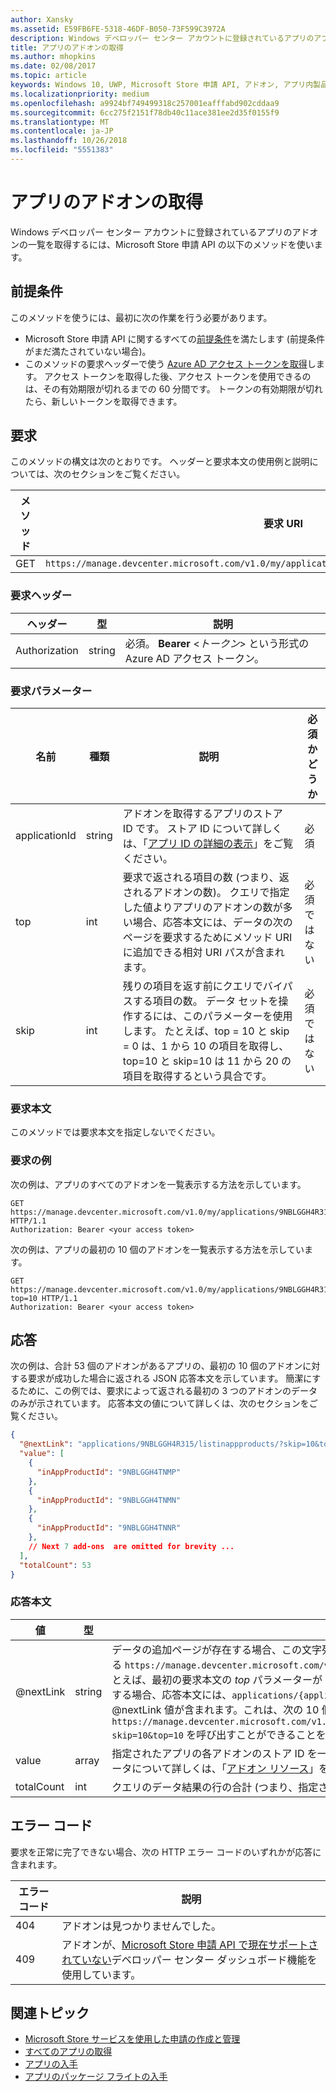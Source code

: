 ```yaml
---
author: Xansky
ms.assetid: E59FB6FE-5318-46DF-B050-73F599C3972A
description: Windows デベロッパー センター アカウントに登録されているアプリのアプリ内購入に関する情報を取得するには、Microsoft Store 申請 API の以下のメソッドを使います。
title: アプリのアドオンの取得
ms.author: mhopkins
ms.date: 02/08/2017
ms.topic: article
keywords: Windows 10, UWP, Microsoft Store 申請 API, アドオン, アプリ内製品, IAP
ms.localizationpriority: medium
ms.openlocfilehash: a9924bf749499318c257001eafffabd902cddaa9
ms.sourcegitcommit: 6cc275f2151f78db40c11ace381ee2d35f0155f9
ms.translationtype: MT
ms.contentlocale: ja-JP
ms.lasthandoff: 10/26/2018
ms.locfileid: "5551383"
---
```

# <a name="get-add-ons-for-an-app"></a>アプリのアドオンの取得

Windows デベロッパー センター アカウントに登録されているアプリのアドオンの一覧を取得するには、Microsoft Store 申請 API の以下のメソッドを使います。

## <a name="prerequisites"></a>前提条件

このメソッドを使うには、最初に次の作業を行う必要があります。

* Microsoft Store 申請 API に関するすべての[前提条件](create-and-manage-submissions-using-windows-store-services.md#prerequisites)を満たします (前提条件がまだ満たされていない場合)。
* このメソッドの要求ヘッダーで使う [Azure AD アクセス トークンを取得](create-and-manage-submissions-using-windows-store-services.md#obtain-an-azure-ad-access-token)します。 アクセス トークンを取得した後、アクセス トークンを使用できるのは、その有効期限が切れるまでの 60 分間です。 トークンの有効期限が切れたら、新しいトークンを取得できます。

## <a name="request"></a>要求

このメソッドの構文は次のとおりです。 ヘッダーと要求本文の使用例と説明については、次のセクションをご覧ください。

| メソッド | 要求 URI                                                      |
|--------|------------------------------------------------------------------|
| GET    | ```https://manage.devcenter.microsoft.com/v1.0/my/applications/{applicationId}/listinappproducts``` |


### <a name="request-header"></a>要求ヘッダー

| ヘッダー        | 型   | 説明                                                                 |
|---------------|--------|-----------------------------------------------------------------------------|
| Authorization | string | 必須。 **Bearer** &lt;*トークン*&gt; という形式の Azure AD アクセス トークン。 |


### <a name="request-parameters"></a>要求パラメーター


|  名前  |  種類  |  説明  |  必須かどうか  |
|------|------|------|------|
|  applicationId  |  string  |  アドオンを取得するアプリのストア ID です。 ストア ID について詳しくは、「[アプリ ID の詳細の表示](https://msdn.microsoft.com/windows/uwp/publish/view-app-identity-details)」をご覧ください。  |  必須  |
|  top  |  int  |  要求で返される項目の数 (つまり、返されるアドオンの数)。 クエリで指定した値よりアプリのアドオンの数が多い場合、応答本文には、データの次のページを要求するためにメソッド URI に追加できる相対 URI パスが含まれます。  |  必須ではない  |
|  skip |  int  | 残りの項目を返す前にクエリでバイパスする項目の数。 データ セットを操作するには、このパラメーターを使用します。 たとえば、top = 10 と skip = 0 は、1 から 10 の項目を取得し、top=10 と skip=10 は 11 から 20 の項目を取得するという具合です。   |  必須ではない  |


### <a name="request-body"></a>要求本文

このメソッドでは要求本文を指定しないでください。

### <a name="request-examples"></a>要求の例

次の例は、アプリのすべてのアドオンを一覧表示する方法を示しています。

```
GET https://manage.devcenter.microsoft.com/v1.0/my/applications/9NBLGGH4R315/listinappproducts HTTP/1.1
Authorization: Bearer <your access token>
```

次の例は、アプリの最初の 10 個のアドオンを一覧表示する方法を示しています。

```
GET https://manage.devcenter.microsoft.com/v1.0/my/applications/9NBLGGH4R315/listinappproducts?top=10 HTTP/1.1
Authorization: Bearer <your access token>
```

## <a name="response"></a>応答

次の例は、合計 53 個のアドオンがあるアプリの、最初の 10 個のアドオンに対する要求が成功した場合に返される JSON 応答本文を示しています。 簡潔にするために、この例では、要求によって返される最初の 3 つのアドオンのデータのみが示されています。 応答本文の値について詳しくは、次のセクションをご覧ください。

```json
{
  "@nextLink": "applications/9NBLGGH4R315/listinappproducts/?skip=10&top=10",
  "value": [
    {
      "inAppProductId": "9NBLGGH4TNMP"
    },
    {
      "inAppProductId": "9NBLGGH4TNMN"
    },
    {
      "inAppProductId": "9NBLGGH4TNNR"
    },
    // Next 7 add-ons  are omitted for brevity ...
  ],
  "totalCount": 53
}
```

### <a name="response-body"></a>応答本文

| 値      | 型   | 説明                                                                                                                                                                                                                                                                         |
|------------|--------|----------------------------------------------------------------------------------------------------------------------------------------------------------------------------------------------------------------------------------------------------------------------------------------|
| @nextLink  | string | データの追加ページが存在する場合、この文字列には、データの次のページを要求するために、ベースとなる ```https://manage.devcenter.microsoft.com/v1.0/my/``` 要求 URI に追加できる相対パスが含まれます。 たとえば、最初の要求本文の *top* パラメーターが 10 に設定されていて、アプリには 50 個のアドオンが存在する場合、応答本文には、```applications/{applicationid}/listinappproducts/?skip=10&top=10``` という @nextLink 値が含まれます。これは、次の 10 個のアドオンを要求するために、```https://manage.devcenter.microsoft.com/v1.0/my/applications/{applicationid}/listinappproducts/?skip=10&top=10``` を呼び出すことができることを示しています。 |
| value      | array  | 指定されたアプリの各アドオンのストア ID を一覧表示するオブジェクトの配列です。 各オブジェクトのデータについて詳しくは、「[アドオン リソース](get-app-data.md#add-on-object)」をご覧ください。                                                                                                                           |
| totalCount | int    | クエリのデータ結果の行の合計 (つまり、指定されたアプリのアドオンの合計)。    |


## <a name="error-codes"></a>エラー コード

要求を正常に完了できない場合、次の HTTP エラー コードのいずれかが応答に含まれます。

| エラー コード |  説明   |
|--------|------------------|
| 404  | アドオンは見つかりませんでした。 |
| 409  | アドオンが、[Microsoft Store 申請 API で現在サポートされていない](create-and-manage-submissions-using-windows-store-services.md#not_supported)デベロッパー センター ダッシュボード機能を使用しています。  |


## <a name="related-topics"></a>関連トピック

* [Microsoft Store サービスを使用した申請の作成と管理](create-and-manage-submissions-using-windows-store-services.md)
* [すべてのアプリの取得](get-all-apps.md)
* [アプリの入手](get-an-app.md)
* [アプリのパッケージ フライトの入手](get-flights-for-an-app.md)
